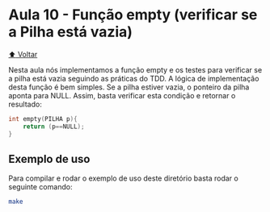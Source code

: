 # Aula 10 - Função empty (verificar se a Pilha está vazia)

[:arrow_up: Voltar](https://github.com/Geofisicando/C-orientado-a-testes#%C3%ADndice)

Nesta aula nós implementamos a função empty e os testes para verificar se a pilha está vazia seguindo as práticas do TDD.
A lógica de implementação desta função é bem simples. Se a pilha estiver vazia, o ponteiro da pilha aponta para NULL. Assim,
basta verificar esta condição e retornar o resultado:

```c
int empty(PILHA p){
	return (p==NULL);
}
```

## Exemplo de uso

Para compilar e rodar o exemplo de uso deste diretório basta rodar o seguinte comando:

```sh
make
```
